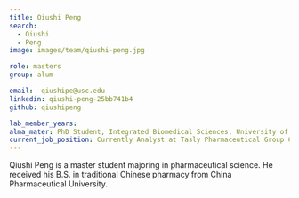 ```yaml
---
title: Qiushi Peng
search:
  - Qiushi 
  - Peng
image: images/team/qiushi-peng.jpg

role: masters
group: alum

email:  qiushipe@usc.edu
linkedin: qiushi-peng-25bb741b4
github: qiushipeng

lab_member_years:
alma_mater: PhD Student, Integrated Biomedical Sciences, University of Notre Dame
current_job_position: Currently Analyst at Tasly Pharmaceutical Group Co., Ltd.
---
```


Qiushi Peng is a master student majoring in pharmaceutical science. He received his B.S. in traditional Chinese pharmacy from China Pharmaceutical University.
